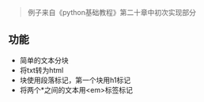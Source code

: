 > 例子来自《python基础教程》第二十章中初次实现部分

## 功能

- 简单的文本分块
- 将txt转为html
- 块使用段落标记，第一个块用h1标记 
- 将两个\*之间的文本用\<em\>标签标记
